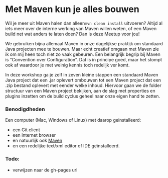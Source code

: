 # Met Maven kun je alles bouwen

Wil je meer uit Maven halen dan alleen` mvn clean install ` uitvoeren? 
Altijd al iets meer over de interne werking van Maven willen weten, of een Maven build net wat anders te laten doen? 
Dan is deze Meetup voor jou!
 
We gebruiken bijna allemaal Maven in onze dagelijkse praktijk om standaard Java projecten mee te bouwen. 
Maar echt creatief omgaan met Maven zie ik om mij heen toch niet zo vaak gebeuren. 
Een belangrijk begrip bij Maven is “Convention over Configuration”. 
Dat is in principe goed, maar het stompt ook af waardoor je met weinig kennis toch redelijk ver komt.
 
In deze workshop ga je zelf in zeven kleine stappen een standaard Maven Java project dat een .jar oplevert ombouwen tot een Maven project dat een .zip bestand oplevert met eender welke inhoud. 
Hiervoor gaan we de folder structuur van een Maven project bekijken, aan de slag met properties en plugins inzetten om de build cyclus geheel naar onze eigen hand te zetten.
 
### Benodigdheden

Een computer (Mac, Windows of Linux) met daarop geinstalleerd:

   * een Git client
   * een internet browser
   * en natuurlijk ook [Maven](https://maven.apache.org/download.cgi)
   * en een redelijke text/xml editor of IDE geïnstalleerd.

### Todo:

  * verwijzen naar de gh-pages url
